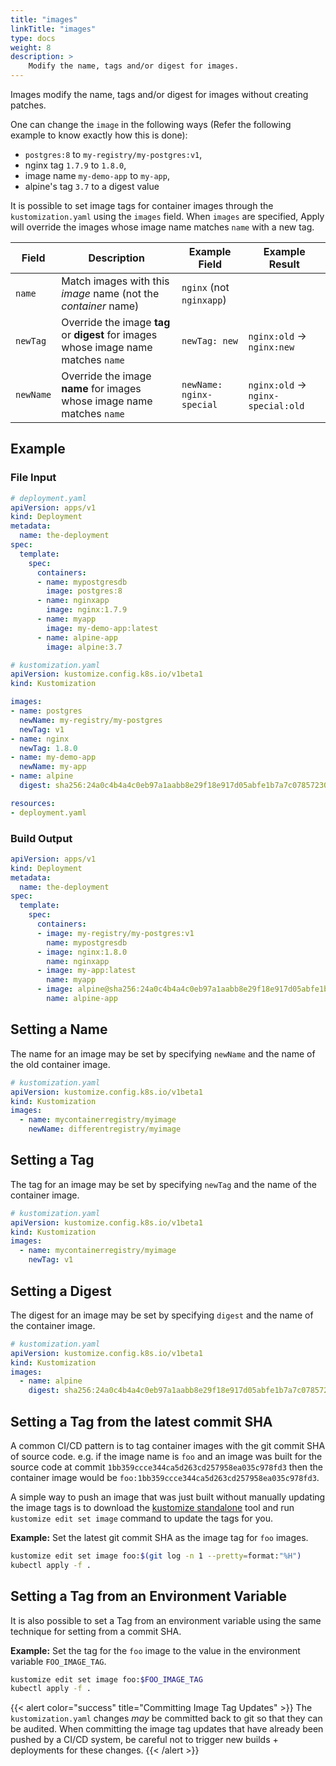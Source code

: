 ```yaml
---
title: "images"
linkTitle: "images"
type: docs
weight: 8
description: >
    Modify the name, tags and/or digest for images.
---
```


Images modify the name, tags and/or digest for images without creating patches. 

One can change the `image` in the following ways (Refer the following example to know exactly how this is done):

- `postgres:8` to `my-registry/my-postgres:v1`,
- nginx tag `1.7.9` to `1.8.0`,
- image name `my-demo-app` to `my-app`,
- alpine's tag `3.7` to a digest value

It is possible to set image tags for container images through
the `kustomization.yaml` using the `images` field.  When `images` are
specified, Apply will override the images whose image name matches `name` with a new
tag.


| Field     | Description                                                              | Example Field | Example Result |
|-----------|--------------------------------------------------------------------------|----------| --- |
| `name`    | Match images with this _image_ name (not the _container_ name) | `nginx` (not `nginxapp`) | |
| `newTag`  | Override the image **tag** or **digest** for images whose image name matches `name`    | `newTag: new` | `nginx:old` -> `nginx:new` |
| `newName` | Override the image **name** for images whose image name matches `name`   | `newName: nginx-special` | `nginx:old` -> `nginx-special:old` |


## Example

### File Input

```yaml
# deployment.yaml
apiVersion: apps/v1
kind: Deployment
metadata:
  name: the-deployment
spec:
  template:
    spec:
      containers:
      - name: mypostgresdb
        image: postgres:8
      - name: nginxapp
        image: nginx:1.7.9
      - name: myapp
        image: my-demo-app:latest
      - name: alpine-app
        image: alpine:3.7

```

```yaml
# kustomization.yaml
apiVersion: kustomize.config.k8s.io/v1beta1
kind: Kustomization

images:
- name: postgres
  newName: my-registry/my-postgres
  newTag: v1
- name: nginx
  newTag: 1.8.0
- name: my-demo-app
  newName: my-app
- name: alpine
  digest: sha256:24a0c4b4a4c0eb97a1aabb8e29f18e917d05abfe1b7a7c07857230879ce7d3d3

resources:
- deployment.yaml

```

### Build Output

```yaml
apiVersion: apps/v1
kind: Deployment
metadata:
  name: the-deployment
spec:
  template:
    spec:
      containers:
      - image: my-registry/my-postgres:v1
        name: mypostgresdb
      - image: nginx:1.8.0
        name: nginxapp
      - image: my-app:latest
        name: myapp
      - image: alpine@sha256:24a0c4b4a4c0eb97a1aabb8e29f18e917d05abfe1b7a7c07857230879ce7d3d3
        name: alpine-app
```

## Setting a Name

The name for an image may be set by specifying `newName` and the name of the old container image.
```yaml
# kustomization.yaml
apiVersion: kustomize.config.k8s.io/v1beta1
kind: Kustomization
images:
  - name: mycontainerregistry/myimage
    newName: differentregistry/myimage
```

## Setting a Tag

The tag for an image may be set by specifying `newTag` and the name of the container image.
```yaml
# kustomization.yaml
apiVersion: kustomize.config.k8s.io/v1beta1
kind: Kustomization
images:
  - name: mycontainerregistry/myimage
    newTag: v1
```

## Setting a Digest

The digest for an image may be set by specifying `digest` and the name of the container image.
```yaml
# kustomization.yaml
apiVersion: kustomize.config.k8s.io/v1beta1
kind: Kustomization
images:
  - name: alpine
    digest: sha256:24a0c4b4a4c0eb97a1aabb8e29f18e917d05abfe1b7a7c07857230879ce7d3d3
```


## Setting a Tag from the latest commit SHA

A common CI/CD pattern is to tag container images with the git commit SHA of source code.  e.g. if
the image name is `foo` and an image was built for the source code at commit `1bb359ccce344ca5d263cd257958ea035c978fd3`
then the container image would be `foo:1bb359ccce344ca5d263cd257958ea035c978fd3`.

A simple way to push an image that was just built without manually updating the image tags is to
download the [kustomize standalone](https://github.com/kubernetes-sigs/kustomize/) tool and run
`kustomize edit set image` command to update the tags for you.

**Example:** Set the latest git commit SHA as the image tag for `foo` images.

```bash
kustomize edit set image foo:$(git log -n 1 --pretty=format:"%H")
kubectl apply -f .
```

## Setting a Tag from an Environment Variable

It is also possible to set a Tag from an environment variable using the same technique for setting from a commit SHA.

**Example:** Set the tag for the `foo` image to the value in the environment variable `FOO_IMAGE_TAG`.

```bash
kustomize edit set image foo:$FOO_IMAGE_TAG
kubectl apply -f .
```

{{< alert color="success" title="Committing Image Tag Updates" >}}
The `kustomization.yaml` changes *may* be committed back to git so that they
can be audited.  When committing the image tag updates that have already
been pushed by a CI/CD system, be careful not to trigger new builds +
deployments for these changes.
{{< /alert >}}
